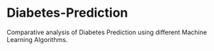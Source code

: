 # Diabetes-Prediction
Comparative analysis of Diabetes Prediction using different Machine Learning Algorithms.
